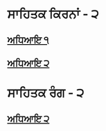# **ਸਾਹਿਤਕ ਕਿਰਨਾਂ - ੨** 

## [ਅਧਿਆਇ ੧](sahitak-kirna/chapter01/guide.md)
## [ਅਧਿਆਇ ੨](sahitak-kirna/chapter02/guide.md)


# **ਸਾਹਿਤਕ ਰੰਗ - ੨** 
<!-- markdown-link-check-disable-next-line -->
## [ਅਧਿਆਇ ੨](sahitak-rang/chapter02/guide.md)

